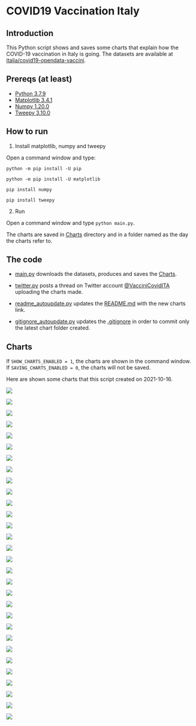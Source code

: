 # COVID19 Vaccination Italy

## Introduction

This Python script shows and saves some charts that explain how the COVID-19 vaccination in Italy is going. The datasets are available at [italia/covid19-opendata-vaccini](https://github.com/italia/covid19-opendata-vaccini).

## Prereqs (at least)
* [Python 3.7.9](https://www.python.org/) 
* [Matplotlib 3.4.1](https://pypi.org/project/matplotlib/)
* [Numpy 1.20.0](https://numpy.org/)
* [Tweepy 3.10.0](https://docs.tweepy.org/en/latest/)

## How to run 
1. Install matplotlib, numpy and tweepy

Open a command window and type:

`python -m pip install -U pip`

`python -m pip install -U matplotlib`

`pip install numpy`

`pip install tweepy`

2. Run

Open a command window and type `python main.py`. 

The charts are saved in [Charts](https://github.com/MatteoOrlandini/COVID-19-Vaccination-Italy/tree/main/Charts) directory and in a folder named as the day the charts refer to.

## The code

* [main.py](https://github.com/MatteoOrlandini/COVID-19-Vaccination-Italy/blob/main/main.py) downloads the datasets, produces and saves the [Charts](https://github.com/MatteoOrlandini/COVID-19-Vaccination-Italy/tree/main/Charts).

* [twitter.py](https://github.com/MatteoOrlandini/COVID-19-Vaccination-Italy/blob/main/twitter.py) posts a thread on Twitter account [@VacciniCovidITA](https://twitter.com/VacciniCovidITA) uploading the charts made.

* [readme_autoupdate.py](https://github.com/MatteoOrlandini/COVID-19-Vaccination-Italy/blob/main/readme_autoupdate.py) updates the [README.md](https://github.com/MatteoOrlandini/COVID-19-Vaccination-Italy/blob/main/README.md) with the new charts link.

* [gitignore_autoupdate.py](https://github.com/MatteoOrlandini/COVID-19-Vaccination-Italy/blob/main/readme_autoupdate.py) updates the [.gitignore](https://github.com/MatteoOrlandini/COVID-19-Vaccination-Italy/blob/main/.gitignore) in order to commit only the latest chart folder created.


## Charts
If `SHOW_CHARTS_ENABLED = 1`, the charts are shown in the command window. If `SAVING_CHARTS_ENABLED = 0`, the charts will not be saved.

Here are shown some charts that this script created on 2021-10-16.

![](https://github.com/MatteoOrlandini/COVID-19-Vaccination-Italy/blob/main/Charts/2021-10-16/2021-10-16-area-dosi_consegnate.png)

![](https://github.com/MatteoOrlandini/COVID-19-Vaccination-Italy/blob/main/Charts/2021-10-16/2021-10-16-area-dosi_somministrate.png)

![](https://github.com/MatteoOrlandini/COVID-19-Vaccination-Italy/blob/main/Charts/2021-10-16/2021-10-16-area-percentuale_somministrazione.png)

![](https://github.com/MatteoOrlandini/COVID-19-Vaccination-Italy/blob/main/Charts/2021-10-16/2021-10-16-fascia_anagrafica-dose_aggiuntiva.png)

![](https://github.com/MatteoOrlandini/COVID-19-Vaccination-Italy/blob/main/Charts/2021-10-16/2021-10-16-fascia_anagrafica-pregressa_infezione.png)

![](https://github.com/MatteoOrlandini/COVID-19-Vaccination-Italy/blob/main/Charts/2021-10-16/2021-10-16-fascia_anagrafica-prima_dose.png)

![](https://github.com/MatteoOrlandini/COVID-19-Vaccination-Italy/blob/main/Charts/2021-10-16/2021-10-16-fascia_anagrafica-seconda_dose.png)

![](https://github.com/MatteoOrlandini/COVID-19-Vaccination-Italy/blob/main/Charts/2021-10-16/2021-10-16-fascia_anagrafica-sesso_femminile.png)

![](https://github.com/MatteoOrlandini/COVID-19-Vaccination-Italy/blob/main/Charts/2021-10-16/2021-10-16-fascia_anagrafica-sesso_maschile-sesso_femminile.png)

![](https://github.com/MatteoOrlandini/COVID-19-Vaccination-Italy/blob/main/Charts/2021-10-16/2021-10-16-fascia_anagrafica-sesso_maschile.png)

![](https://github.com/MatteoOrlandini/COVID-19-Vaccination-Italy/blob/main/Charts/2021-10-16/2021-10-16-fascia_anagrafica-totale.png)

![](https://github.com/MatteoOrlandini/COVID-19-Vaccination-Italy/blob/main/Charts/2021-10-16/2021-10-16-giorni-dose-aggiuntiva.png)

![](https://github.com/MatteoOrlandini/COVID-19-Vaccination-Italy/blob/main/Charts/2021-10-16/2021-10-16-giorni-dosi_giornaliere.png)

![](https://github.com/MatteoOrlandini/COVID-19-Vaccination-Italy/blob/main/Charts/2021-10-16/2021-10-16-giorni-dosi_totali.png)

![](https://github.com/MatteoOrlandini/COVID-19-Vaccination-Italy/blob/main/Charts/2021-10-16/2021-10-16-giorni-fascia_anagrafica-12-19.png)

![](https://github.com/MatteoOrlandini/COVID-19-Vaccination-Italy/blob/main/Charts/2021-10-16/2021-10-16-giorni-fascia_anagrafica-20-29.png)

![](https://github.com/MatteoOrlandini/COVID-19-Vaccination-Italy/blob/main/Charts/2021-10-16/2021-10-16-giorni-fascia_anagrafica-30-39.png)

![](https://github.com/MatteoOrlandini/COVID-19-Vaccination-Italy/blob/main/Charts/2021-10-16/2021-10-16-giorni-fascia_anagrafica-40-49.png)

![](https://github.com/MatteoOrlandini/COVID-19-Vaccination-Italy/blob/main/Charts/2021-10-16/2021-10-16-giorni-fascia_anagrafica-50-59.png)

![](https://github.com/MatteoOrlandini/COVID-19-Vaccination-Italy/blob/main/Charts/2021-10-16/2021-10-16-giorni-fascia_anagrafica-60-69.png)

![](https://github.com/MatteoOrlandini/COVID-19-Vaccination-Italy/blob/main/Charts/2021-10-16/2021-10-16-giorni-fascia_anagrafica-70-79.png)

![](https://github.com/MatteoOrlandini/COVID-19-Vaccination-Italy/blob/main/Charts/2021-10-16/2021-10-16-giorni-fascia_anagrafica-80-89.png)

![](https://github.com/MatteoOrlandini/COVID-19-Vaccination-Italy/blob/main/Charts/2021-10-16/2021-10-16-giorni-fascia_anagrafica-90+.png)

![](https://github.com/MatteoOrlandini/COVID-19-Vaccination-Italy/blob/main/Charts/2021-10-16/2021-10-16-giorni-fornitore-Janssen.png)

![](https://github.com/MatteoOrlandini/COVID-19-Vaccination-Italy/blob/main/Charts/2021-10-16/2021-10-16-giorni-fornitore-Moderna.png)

![](https://github.com/MatteoOrlandini/COVID-19-Vaccination-Italy/blob/main/Charts/2021-10-16/2021-10-16-giorni-fornitore-Pfizer-BioNTech.png)

![](https://github.com/MatteoOrlandini/COVID-19-Vaccination-Italy/blob/main/Charts/2021-10-16/2021-10-16-giorni-fornitore-Vaxzevria%20(AstraZeneca).png)

![](https://github.com/MatteoOrlandini/COVID-19-Vaccination-Italy/blob/main/Charts/2021-10-16/2021-10-16-giorni-pregressa-infezione.png)

![](https://github.com/MatteoOrlandini/COVID-19-Vaccination-Italy/blob/main/Charts/2021-10-16/2021-10-16-giorni-prima_dose-seconda_dose-barre.png)

![](https://github.com/MatteoOrlandini/COVID-19-Vaccination-Italy/blob/main/Charts/2021-10-16/2021-10-16-giorni-prima_dose-seconda_dose.png)


